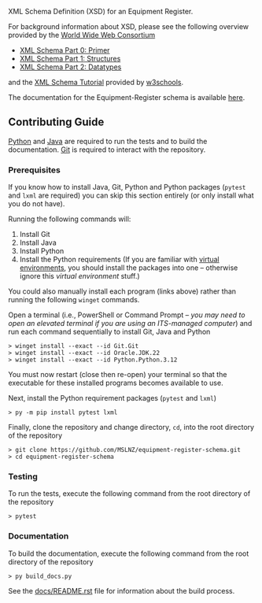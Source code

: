 XML Schema Definition (XSD) for an Equipment Register.

For background information about XSD, please see the following overview
provided by the [World Wide Web Consortium](https://www.w3.org/)

* [XML Schema Part 0: Primer](https://www.w3.org/TR/xmlschema-0/)
* [XML Schema Part 1: Structures](https://www.w3.org/TR/xmlschema-1/)
* [XML Schema Part 2: Datatypes](https://www.w3.org/TR/xmlschema-2/)

and the [XML Schema Tutorial](https://www.w3schools.com/xml/schema_intro.asp)
provided by [w3schools](https://www.w3schools.com/).

The documentation for the Equipment-Register schema is available
[here](https://mslnz.github.io/equipment-register-schema/).

## Contributing Guide
[Python](https://www.python.org/) and [Java](https://www.java.com/) are required
to run the tests and to build the documentation. [Git](https://git-scm.com/) is
required to interact with the repository.

### Prerequisites
If you know how to install Java, Git, Python and Python packages (`pytest` and `lxml`
are required) you can skip this section entirely (or only install what you do not have).

Running the following commands will:
1. Install Git
2. Install Java
3. Install Python
4. Install the Python requirements (If you are familiar with
[virtual environments](https://packaging.python.org/en/latest/guides/installing-using-pip-and-virtual-environments/#create-and-use-virtual-environments),
you should install the packages into one &ndash; otherwise ignore this _virtual environment_ stuff.)

You could also manually install each program (links above) rather than running
the following `winget` commands.

Open a terminal (i.e., PowerShell or Command Prompt &ndash; _you may need to open
an elevated terminal if you are using an ITS-managed computer_) and run each command sequentially
to install Git, Java and Python

```shell
> winget install --exact --id Git.Git
> winget install --exact --id Oracle.JDK.22
> winget install --exact --id Python.Python.3.12
```

You must now restart (close then re-open) your terminal so that the executable
for these installed programs becomes available to use.

Next, install the Python requirement packages (`pytest` and `lxml`)
```shell
> py -m pip install pytest lxml
```

Finally, clone the repository and change directory, `cd`, into the root directory of the repository
```shell
> git clone https://github.com/MSLNZ/equipment-register-schema.git
> cd equipment-register-schema
```

### Testing
To run the tests, execute the following command from the root directory
of the repository

```shell
> pytest
```

### Documentation
To build the documentation, execute the following command from the root directory
of the repository

```shell
> py build_docs.py
```

See the [docs/README.rst](https://github.com/MSLNZ/equipment-register-schema/tree/main/docs#readme)
file for information about the build process.
